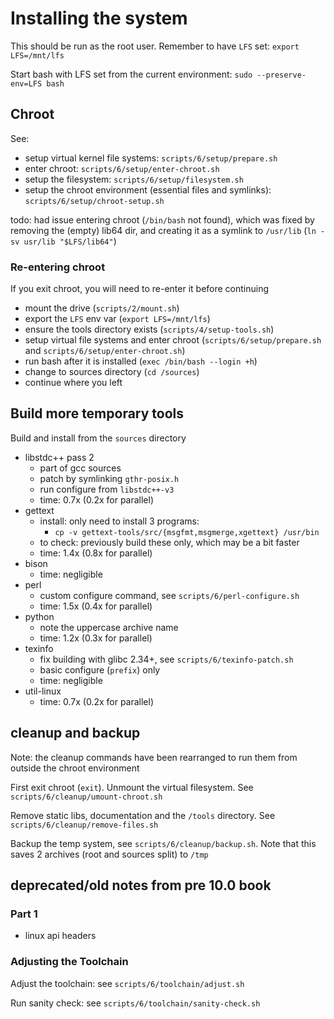 # Installing the system

This should be run as the root user. Remember to have `LFS` set: `export LFS=/mnt/lfs`

Start bash with LFS set from the current environment: `sudo --preserve-env=LFS bash`

## Chroot

See:

- setup virtual kernel file systems: `scripts/6/setup/prepare.sh`
- enter chroot: `scripts/6/setup/enter-chroot.sh`
- setup the filesystem: `scripts/6/setup/filesystem.sh`
- setup the chroot environment (essential files and symlinks): `scripts/6/setup/chroot-setup.sh`

todo: had issue entering chroot (`/bin/bash` not found), which was fixed by removing the (empty) lib64 dir, and creating it as a symlink to `/usr/lib` (`ln -sv usr/lib "$LFS/lib64"`)

### Re-entering chroot

If you exit chroot, you will need to re-enter it before continuing

- mount the drive (`scripts/2/mount.sh`)
- export the `LFS` env var (`export LFS=/mnt/lfs`)
- ensure the tools directory exists (`scripts/4/setup-tools.sh`)
- setup virtual file systems and enter chroot (`scripts/6/setup/prepare.sh` and `scripts/6/setup/enter-chroot.sh`)
- run bash after it is installed (`exec /bin/bash --login +h`)
- change to sources directory (`cd /sources`)
- continue where you left

## Build more temporary tools

Build and install from the `sources` directory

- libstdc++ pass 2
    - part of gcc sources
    - patch by symlinking `gthr-posix.h`
    - run configure from `libstdc++-v3`
    - time: 0.7x (0.2x for parallel)
- gettext
    - install: only need to install 3 programs:
        - `cp -v gettext-tools/src/{msgfmt,msgmerge,xgettext} /usr/bin`
    - to check: previously build these only, which may be a bit faster
    - time: 1.4x (0.8x for parallel)
- bison
    - time: negligible
- perl
    - custom configure command, see `scripts/6/perl-configure.sh`
    - time: 1.5x (0.4x for parallel)
- python
    - note the uppercase archive name
    - time: 1.2x (0.3x for parallel)
- texinfo
    - fix building with glibc 2.34+, see `scripts/6/texinfo-patch.sh`
    - basic configure (`prefix`) only
    - time: negligible
- util-linux
    - time: 0.7x (0.2x for parallel)

## cleanup and backup

Note: the cleanup commands have been rearranged to run them from outside the chroot environment

First exit chroot (`exit`). Unmount the virtual filesystem. See `scripts/6/cleanup/umount-chroot.sh`

Remove static libs, documentation and the `/tools` directory. See `scripts/6/cleanup/remove-files.sh`

Backup the temp system, see `scripts/6/cleanup/backup.sh`. Note that this saves 2 archives (root and sources split) to `/tmp`

## deprecated/old notes from pre 10.0 book

### Part 1

- linux api headers

### Adjusting the Toolchain

Adjust the toolchain: see `scripts/6/toolchain/adjust.sh`

Run sanity check: see `scripts/6/toolchain/sanity-check.sh`
